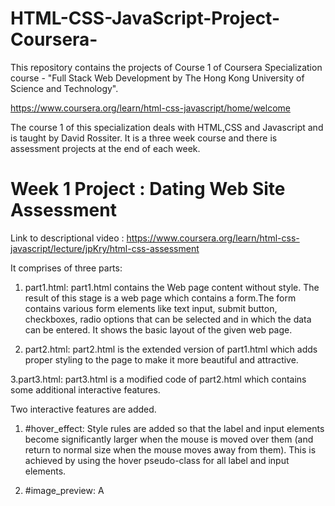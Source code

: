 # HTML-CSS-JavaScript-Project-Coursera-
This repository contains the projects of Course 1 of Coursera Specialization course - "Full Stack Web Development by
The Hong Kong University of Science and Technology".

https://www.coursera.org/learn/html-css-javascript/home/welcome

The course 1 of this specialization deals with HTML,CSS and Javascript and is taught by David Rossiter. It is a three week course and there is assessment projects at the end of each week.

# Week 1 Project : Dating Web Site Assessment

Link to descriptional video : https://www.coursera.org/learn/html-css-javascript/lecture/jpKry/html-css-assessment

It comprises of three parts:

1. part1.html: part1.html contains the Web page content without style. The result of this stage is a web page which contains a form.The form contains various form elements like text input, submit button, checkboxes, radio options that can be selected and in which the data can be entered. It shows the basic layout of the given web page.

2. part2.html: part2.html is the extended version of part1.html which adds proper styling to the page to make it more beautiful and attractive.

3.part3.html: part3.html is a modified code of part2.html which contains some additional interactive features.

Two interactive features are added.

1. #hover_effect: Style rules are added so that the label and input elements become significantly larger when the mouse is moved over them (and return to normal size when the mouse moves away from them). This is achieved by using the hover pseudo-class for all label and input elements.

2. #image_preview: A <script> instruction is added before </body> , near the end of the file. It is a link to some JavaScript code. After this is added the face image will be immediately shown in the web page after the user selects a file using the file selector (the first input element).

# Week 2 Project : Color Guessing Game (Developed using JavaScript)

Link to descriptional video : https://www.coursera.org/learn/html-css-javascript/lecture/SyzG2/introduction-to-javascript-assessment

It comprises of two parts:

1. part1.html :  Part 1 is a simple version of the game. When the file is loaded a color is randomly selected from an array of colors and a loop begins which repeatedly asks the player what the color is. However, no feedback is given to the player depending on what he/she enters. The loop simply finishes when the player enters the correct color.

2. part2.html : part2.html is the complete game and has an interesting feature.It changes the background colour of the page when user guess the right colour.


# Week 3 Project : Matching Game (Developed using HTML, CSS and JavaScript )

Link to descriptional video : https://www.coursera.org/learn/html-css-javascript/lecture/9pxsz/walkthrough-video-for-matching-game

It is a very interesting game to play with.The page is dividded into two part which contains identical faces on both side except one face.We have to find that extra face on the left side.

It comprises of four parts:

1. part1.html : Matching Game Part 1. Web page content without JavaScript
2. part2.html : Matching Game Part 2. Generating the left side images
3. part3.html : Matching Game Part 3. Extend the JavaScript code developed in Part 2 to handle the right side
4. part4.html : Matching Game Part 4. Finishing the game
